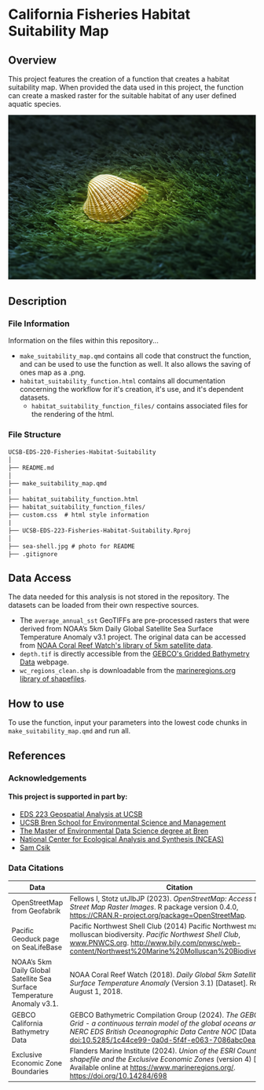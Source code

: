 # California Fisheries Habitat Suitability Map

## Overview

This project features the creation of a function that creates a habitat suitability map. When provided the data used in this project, the function can create a masked raster for the suitable habitat of any user defined aquatic species.

![](sea-shell.jpg "Bivalve in the ocean.")

## Description

### File Information

Information on the files within this repository...

-   `make_suitability_map.qmd` contains all code that construct the function, and can be used to use the function as well. It also allows the saving of ones map as a .png.
-   `habitat_suitability_function.html` contains all documentation concerning the workflow for it's creation, it's use, and it's dependent datasets.
    -   `habitat_suitability_function_files/` contains associated files for the rendering of the html.

### File Structure

```         
UCSB-EDS-220-Fisheries-Habitat-Suitability
│
├── README.md
│
├── make_suitability_map.qmd
|
├── habitat_suitability_function.html
├── habitat_suitability_function_files/
├── custom.css  # html style information
|
├── UCSB-EDS-223-Fisheries-Habitat-Suitability.Rproj
│
├── sea-shell.jpg # photo for README
├── .gitignore 
```

## Data Access
The data needed for this analysis is not stored in the repository. The datasets can be loaded from their own respective sources.

-   The `average_annual_sst` GeoTIFFs are pre-processed rasters that were derived from NOAA’s 5km Daily Global Satellite Sea Surface Temperature Anomaly v3.1 project. The original data can be accessed from [NOAA Coral Reef Watch's library of 5km satellite data](https://coralreefwatch.noaa.gov/product/5km/index.php).
-   `depth.tif` is directly accessible from the [GEBCO's Gridded Bathymetry Data](https://www.gebco.net/data_and_products/gridded_bathymetry_data/#area) webpage.
-   `wc_regions_clean.shp` is downloadable from the [marineregions.org library of shapefiles](https://www.marineregions.org/downloads.php).

## How to use
To use the function, input your parameters into the lowest code chunks in `make_suitability_map.qmd` and run all.

## References

### Acknowledgements

#### This project is supported in part by:

-   [EDS 223 Geospatial Analysis at UCSB](https://eds-223-geospatial.github.io/)
-   [UCSB Bren School for Environmental Science and Management](https://bren.ucsb.edu/)
-   [The Master of Environmental Data Science degree at Bren](https://bren.ucsb.edu/masters-programs/master-environmental-data-science)
-   [National Center for Ecological Analysis and Synthesis (NCEAS)](https://www.nceas.ucsb.edu/)
-   [Sam Csik](https://samanthacsik.github.io/)

### Data Citations

| Data | Citation | Link |
|------------------------|------------------------|------------------------|
| OpenStreetMap from Geofabrik | Fellows I, Stotz utJlbJP (2023). *OpenStreetMap: Access to Open Street Map Raster Images*. R package version 0.4.0, <https://CRAN.R-project.org/package=OpenStreetMap>. | [Link](https://www.openstreetmap.org) |
| Pacific Geoduck page on SeaLifeBase | Pacific Northwest Shell Club (2014) Pacific Northwest marine molluscan biodiversity. *Pacific Northwest Shell Club*, www.PNWCS.org. <http://www.bily.com/pnwsc/web-content/Northwest%20Marine%20Molluscan%20Biodiversity.html>. | [Link](https://www.sealifebase.ca/summary/Panopea-generosa.html) |
| NOAA’s 5km Daily Global Satellite Sea Surface Temperature Anomaly v3.1. | NOAA Coral Reef Watch (2018). *Daily Global 5km Satellite Sea Surface Temperature Anomaly* (Version 3.1) [Dataset]. Released August 1, 2018. | [Link](https://coralreefwatch.noaa.gov/product/5km/index_5km_ssta.php) |
| GEBCO California Bathymetry Data | GEBCO Bathymetric Compilation Group (2024). *The GEBCO_2024 Grid - a continuous terrain model of the global oceans and land. NERC EDS British Oceanographic Data Centre NOC* [Dataset]. <doi:10.5285/1c44ce99-0a0d-5f4f-e063-7086abc0ea0f> | [Link](https://www.gebco.net/data_and_products/gridded_bathymetry_data/#area) |
| Exclusive Economic Zone Boundaries | Flanders Marine Institute (2024). *Union of the ESRI Country shapefile and the Exclusive Economic Zones* (version 4) [Dataset}]. Available online at <https://www.marineregions.org/>. <https://doi.org/10.14284/698> | [Link](https://www.marineregions.org/eez.php) |
